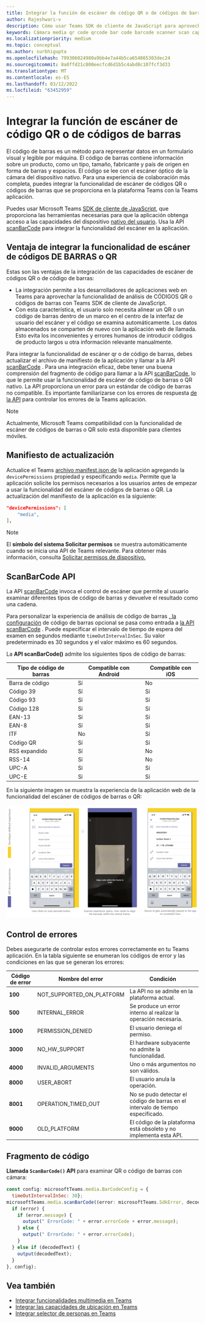 ```yaml
---
title: Integrar la función de escáner de código QR o de códigos de barras
author: Rajeshwari-v
description: Cómo usar Teams SDK de cliente de JavaScript para aprovechar la funcionalidad del escáner de códigos de barras o QR
keywords: Cámara media qr code qrcode bar code barcode scanner scan capabilities native device permissions
ms.localizationpriority: medium
ms.topic: conceptual
ms.author: surbhigupta
ms.openlocfilehash: 799306024980a9bb4e7a44b5ca654865303dec24
ms.sourcegitcommit: 8a0ffd21c800eecfcd6d1b5c4abd8c107fcf3d33
ms.translationtype: MT
ms.contentlocale: es-ES
ms.lasthandoff: 03/12/2022
ms.locfileid: "63452959"
---
```

# <a name="integrate-qr-or-barcode-scanner-capability"></a>Integrar la función de escáner de código QR o de códigos de barras

El código de barras es un método para representar datos en un formulario visual y legible por máquina. El código de barras contiene información sobre un producto, como un tipo, tamaño, fabricante y país de origen en forma de barras y espacios. El código se lee con el escáner óptico de la cámara del dispositivo nativo. Para una experiencia de colaboración más completa, puedes integrar la funcionalidad de escáner de códigos QR o códigos de barras que se proporciona en la plataforma Teams con la Teams aplicación.

Puedes usar Microsoft Teams [SDK de cliente de JavaScript](/javascript/api/overview/msteams-client?view=msteams-client-js-latest&preserve-view=true), que proporciona las herramientas necesarias para que la aplicación obtenga acceso a las capacidades del dispositivo [nativo del usuario](native-device-permissions.md). Usa la API [scanBarCode](/javascript/api/@microsoft/teams-js/microsoftteams.media?view=msteams-client-js-latest&preserve-view=true#scanBarCode__error__SdkError__decodedText__string_____void__BarCodeConfig_) para integrar la funcionalidad del escáner en la aplicación.

## <a name="advantage-of-integrating-qr-or-barcode-scanner-capability"></a>Ventaja de integrar la funcionalidad de escáner de códigos DE BARRAS o QR

Estas son las ventajas de la integración de las capacidades de escáner de códigos QR o de código de barras:

* La integración permite a los desarrolladores de aplicaciones web en Teams para aprovechar la funcionalidad de análisis de CÓDIGOS QR o códigos de barras con Teams SDK de cliente de JavaScript.
* Con esta característica, el usuario solo necesita alinear un QR o un código de barras dentro de un marco en el centro de la interfaz de usuario del escáner y el código se examina automáticamente. Los datos almacenados se comparten de nuevo con la aplicación web de llamada. Esto evita los inconvenientes y errores humanos de introducir códigos de producto largos u otra información relevante manualmente.

Para integrar la funcionalidad de escáner qr o de código de barras, debes actualizar el archivo de manifiesto de la aplicación y llamar a la API [scanBarCode](/javascript/api/@microsoft/teams-js/microsoftteams.media?view=msteams-client-js-latest&preserve-view=true#scanBarCode__error__SdkError__decodedText__string_____void__BarCodeConfig_) . Para una integración eficaz, debe tener una buena comprensión del fragmento de código para llamar a la API [scanBarCode](/javascript/api/@microsoft/teams-js/microsoftteams.media?view=msteams-client-js-latest&preserve-view=true#scanBarCode__error__SdkError__decodedText__string_____void__BarCodeConfig_), lo que le permite usar la funcionalidad de escáner de código de barras o QR nativo.[](#code-snippet) La API proporciona un error para un estándar de código de barras no compatible.
Es importante familiarizarse con los errores de respuesta [de la API](#error-handling) para controlar los errores de la Teams aplicación.

> [!NOTE]
> Actualmente, Microsoft Teams compatibilidad con la funcionalidad de escáner de códigos de barras o QR solo está disponible para clientes móviles.

## <a name="update-manifest"></a>Manifiesto de actualización

Actualice el Teams [archivo manifest.json de](../../resources/schema/manifest-schema.md#devicepermissions) la aplicación agregando la `devicePermissions` propiedad y especificando `media`. Permite que la aplicación solicite los permisos necesarios a los usuarios antes de empezar a usar la funcionalidad del escáner de códigos de barras o QR. La actualización del manifiesto de la aplicación es la siguiente:

``` json
"devicePermissions": [
    "media",
],
```

> [!NOTE]
> El **símbolo del sistema Solicitar permisos** se muestra automáticamente cuando se inicia una API de Teams relevante. Para obtener más información, consulta [Solicitar permisos de dispositivo.](native-device-permissions.md)

## <a name="scanbarcode-api"></a>ScanBarCode API

La API [scanBarCode](/javascript/api/@microsoft/teams-js/microsoftteams.media?view=msteams-client-js-latest&preserve-view=true#scanBarCode__error__SdkError__decodedText__string_____void__BarCodeConfig_) invoca el control de escáner que permite al usuario examinar diferentes tipos de código de barras y devuelve el resultado como una cadena.

Para personalizar la experiencia de análisis de código de barras [, la configuración](/javascript/api/@microsoft/teams-js/microsoftteams.media.barcodeconfig?view=msteams-client-js-latest&preserve-view=true) de código de barras opcional se pasa como entrada a [la API scanBarCode](/javascript/api/@microsoft/teams-js/microsoftteams.media?view=msteams-client-js-latest&preserve-view=true#scanBarCode__error__SdkError__decodedText__string_____void__BarCodeConfig_) . Puede especificar el intervalo de tiempo de espera del examen en segundos mediante `timeOutIntervalInSec`. Su valor predeterminado es 30 segundos y el valor máximo es 60 segundos.

La **API scanBarCode()** admite los siguientes tipos de código de barras:

| Tipo de código de barras | Compatible con Android | Compatible con iOS |
| ---------- | ---------- | ------------ |
| Barra de código | Sí | No |
| Código 39 | Sí | Sí |
| Código 93 | Sí | Sí |
| Código 128 | Sí | Sí |
| EAN-13 | Sí | Sí |
| EAN-8 | Sí | Sí |
| ITF | No | Sí |
| Código QR | Sí | Sí |
| RSS expandido | Sí | No |
| RSS-14 | Sí | No |
| UPC-A | Sí | Sí |
| UPC-E | Sí | Sí |

En la siguiente imagen se muestra la experiencia de la aplicación web de la funcionalidad del escáner de códigos de barras o QR:

![experiencia de aplicación web para la funcionalidad de escáner de códigos de barras o qr](../../assets/images/tabs/qr-barcode-scanner-capability.png)

## <a name="error-handling"></a>Control de errores

Debes asegurarte de controlar estos errores correctamente en tu Teams aplicación. En la tabla siguiente se enumeran los códigos de error y las condiciones en las que se generan los errores:

|Código de error |  Nombre del error     | Condición|
| --------- | --------------- | -------- |
| **100** | NOT_SUPPORTED_ON_PLATFORM | La API no se admite en la plataforma actual.|
| **500** | INTERNAL_ERROR | Se produce un error interno al realizar la operación necesaria.|
| **1000** | PERMISSION_DENIED |El usuario deniega el permiso.|
| **3000** | NO_HW_SUPPORT | El hardware subyacente no admite la funcionalidad.|
| **4000** | INVALID_ARGUMENTS | Uno o más argumentos no son válidos.|
| **8000** | USER_ABORT |El usuario anula la operación.|
| **8001** | OPERATION_TIMED_OUT | No se pudo detectar el código de barras en el intervalo de tiempo especificado.|
| **9000** | OLD_PLATFORM | El código de la plataforma está obsoleto y no implementa esta API.|

## <a name="code-snippet"></a>Fragmento de código

**Llamada `ScanBarCode()` API** para examinar QR o código de barras con cámara:

```javascript
const config: microsoftTeams.media.BarCodeConfig = {
  timeOutIntervalInSec: 30};
microsoftTeams.media.scanBarCode((error: microsoftTeams.SdkError, decodedText: string) => {
  if (error) {
    if (error.message) {
      output(" ErrorCode: " + error.errorCode + error.message);
    } else {
      output(" ErrorCode: " + error.errorCode);
    }
  } else if (decodedText) {
    output(decodedText);
  }
}, config);
```

## <a name="see-also"></a>Vea también

* [Integrar funcionalidades multimedia en Teams](mobile-camera-image-permissions.md)
* [Integrar las capacidades de ubicación en Teams](location-capability.md)
* [Integrar selector de personas en Teams](people-picker-capability.md)
